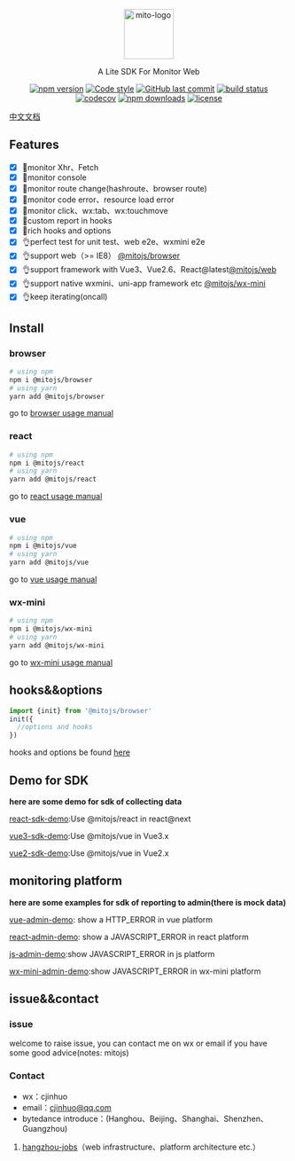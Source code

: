 <div align="center">
    <a href="#" target="_blank">
    <img src="https://i.loli.net/2021/07/28/EvPwd4NjVH3tBfO.jpg" alt="mito-logo" height="90">
    </a>
    <p>A Lite SDK For Monitor Web</p>

[![npm version](https://img.shields.io/npm/v/@mitojs/web.svg?style=flat)](https://www.npmjs.com/package/@mitojs/web)
[![Code style](https://img.shields.io/badge/code_style-prettier-ff69b4.svg?style=flat)](https://github.com/prettier/prettier)
[![GitHub last commit](https://img.shields.io/github/last-commit/mitojs/mitojs.svg?style=flat)](https://github.com/mitojs/mitojs/commits/master)
[![build status](https://img.shields.io/travis/mitojs/mitojs/master.svg?style=flat)](https://travis-ci.com/github/mitojs/mitojs)
[![codecov](https://codecov.io/gh/mitojs/mitojs/branch/master/graph/badge.svg?token=W7JP5GDOM7)](https://codecov.io/gh/mitojs/mitojs)
[![npm downloads](https://img.shields.io/npm/dm/@mitojs/core.svg?style=flat)](http://npm-stat.com/charts.html?package=@mitojs/browser)
[![license](https://img.shields.io/github/license/mitojs/mitojs?style=flat)](https://github.com/mitojs/mitojs/blob/dev/LICENSE)

</div>

[中文文档](./README.zh_CN.md)


## Features

- [x] 🔨monitor  Xhr、Fetch
- [x] 🔨monitor console
- [x] 🔨monitor route change(hashroute、browser route)
- [x] 🔨monitor code error、resource load error
- [x] 🔨monitor click、wx:tab、wx:touchmove
- [x] 🔨custom report in hooks
- [x] 🚀rich hooks and options
- [x] 👌perfect test for unit test、web e2e、wxmini e2e
- [x] 👌support web（>= IE8） [@mitojs/browser](https://github.com/mitojs/mitojs/tree/master/packages/browser)
- [x] 👌support framework with Vue3、Vue2.6、React@latest[@mitojs/web](https://github.com/mitojs/mitojs/tree/master/packages/web)
- [x] 👌support native wxmini、uni-app framework etc [@mitojs/wx-mini](https://github.com/mitojs/mitojs/tree/master/packages/wx-mini)
- [x] 👌keep iterating(oncall)

## Install

### browser
```bash
# using npm
npm i @mitojs/browser
# using yarn
yarn add @mitojs/browser
```
go to [browser usage manual](./packages/browser/README.md)
### react
```bash
# using npm
npm i @mitojs/react
# using yarn
yarn add @mitojs/react
```
go to [react usage manual](./packages/react/README.md)

### vue
```bash
# using npm
npm i @mitojs/vue
# using yarn
yarn add @mitojs/vue
```
go to [vue usage manual](./packages/vue/README.md)


### wx-mini
```bash
# using npm
npm i @mitojs/wx-mini
# using yarn
yarn add @mitojs/wx-mini
```
go to [wx-mini usage manual](./packages/wx-mini/README.md)


## hooks&&options
```js
import {init} from '@mitojs/browser'
init({
  //options and hooks
})
```

hooks and options be found [here](./docs/option.md)

## Demo for SDK

**here are some demo for sdk of collecting data**

[react-sdk-demo](https://mitojs.github.io/react-sdk-demo):Use @mitojs/react  in react@next

[vue3-sdk-demo](https://mitojs.github.io/vue3-sdk-demo):Use @mitojs/vue in Vue3.x

[vue2-sdk-demo](https://mitojs.github.io/vue2-sdk-demo):Use @mitojs/vue in Vue2.x

<!-- ![mito-在线demo](https://tva1.sinaimg.cn/large/008eGmZEly1gmxgn4y1sag315g0m2hdt.gif)： -->

## monitoring platform

**here are some examples for sdk of reporting to admin(there is mock data)**

<!-- ![react-example](https://tva1.sinaimg.cn/large/008eGmZEly1gmxggqptzwg30u00hoe84.gif) -->

[vue-admin-demo](https://mitojs.github.io/mito-admin-demo/#/errors/1/info): show a HTTP_ERROR in vue platform

[react-admin-demo](https://mitojs.github.io/mito-admin-demo/#/errors/2/info): show a JAVASCRIPT_ERROR in react platform

[js-admin-demo](https://mitojs.github.io/mito-admin-demo/#/errors/3/info):show JAVASCRIPT_ERROR in js platform

[wx-mini-admin-demo](https://mitojs.github.io/mito-admin-demo/#/errors/4/info):show JAVASCRIPT_ERROR in wx-mini platform

## issue&&contact
### issue
welcome to raise issue, you can contact me on wx or email if you have some good advice(notes: mitojs)
### Contact
* wx：cjinhuo
* email：cjinhuo@qq.com
* bytedance introduce：(Hanghou、Beijing、Shanghai、Shenzhen、Guangzhou)
1. [hangzhou-jobs](https://jobs.bytedance.com/experienced/position?keywords=%E5%89%8D%E7%AB%AF&category=6704215862603155720%2C6704215862557018372%2C6704215886108035339%2C6704215888985327886%2C6704215897130666254%2C6704215956018694411%2C6704215957146962184%2C6704215958816295181%2C6704215963966900491%2C6704216109274368264%2C6704216296701036811%2C6704216635923761412%2C6704217321877014787%2C6704219452277262596%2C6704219534724696331%2C6938376045242353957&location=CT_52&project=&type=&job_hot_flag=&current=1&limit=10)（web infrastructure、platform architecture etc.）

